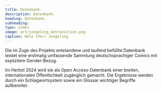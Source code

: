 ```yaml
---
title: Datenbank.
description: Datenbank.
heading: Datenbank.
subheading: 
type: index
image: art/jongeling_detransition.png
caption: Nele (Per) Jongeling
---
```


Die im Zuge des Projekts entstandene und laufend befüllte Datenbank leistet eine erstmalig umfassende Sammlung deutschsprachiger Comics mit explizitem Gender-Bezug. 

<!--more-->

Im Herbst 2024 wird sie als Open Access-Datenbank einer breiten, internationalen Öffentlichkeit zugänglich gemacht. Die Ergebnisse werden durch  ein Schlagwortsystem sowie ein Glossar wichtiger Begriffe aufbereitet.
